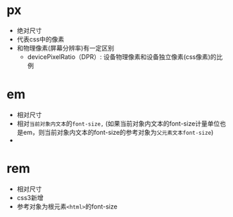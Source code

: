 # px

- 绝对尺寸
- 代表css中的像素
- 和物理像素(屏幕分辨率)有一定区别
  - devicePixelRatio（DPR）: 设备物理像素和设备独立像素(css像素)的比例

# em

- 相对尺寸
- 相对`当前对象内文本`的`font-size,` (如果当前对象内文本的font-size计量单位也是em，则当前对象内文本的font-size的参考对象为`父元素文本font-size`)
- 


# rem

- 相对尺寸
- css3新增
- 参考对象为根元素`<html>`的font-size